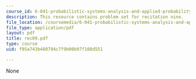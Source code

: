 ```yaml
---
course_id: 6-041-probabilistic-systems-analysis-and-applied-probability-spring-2006
description: This resource contains problem set for recitation nine.
file_location: /coursemedia/6-041-probabilistic-systems-analysis-and-applied-probability-spring-2006/f95a743b480794c7f9b00b97f108d551_rec09.pdf
file_type: application/pdf
layout: pdf
title: rec09.pdf
type: course
uid: f95a743b480794c7f9b00b97f108d551

---
```

None
